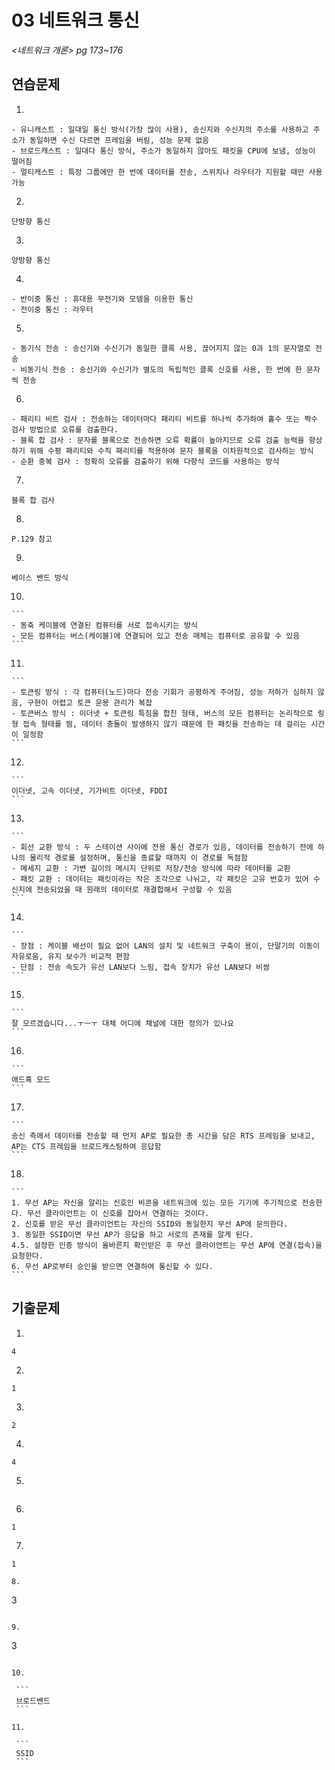 # 03 네트워크 통신

*<네트워크 개론> pg 173~176*



## 연습문제

1. 

   ```
   - 유니캐스트 : 일대일 통신 방식(가장 많이 사용), 송신지와 수신지의 주소를 사용하고 주소가 동일하면 수신 다르면 프레임을 버림, 성능 문제 없음
   - 브로드캐스트 : 일대다 통신 방식, 주소가 동일하지 않아도 패킷을 CPU에 보냄, 성능이 떨어짐
   - 멀티캐스트 : 특정 그룹에만 한 번에 데이터를 전송, 스위치나 라우터가 지원할 때만 사용 가능
   ```

2. 

   ```
   단방향 통신
   ```

3. 

   ```
   양방향 통신
   ```

4. 

   ```
   - 반이중 통신 : 휴대용 무전기와 모뎀을 이용한 통신
   - 전이중 통신 : 라우터
   ```

5. 

   ```
   - 동기식 전송 : 송신기와 수신기가 동일한 클록 사용, 끊어지지 않는 0과 1의 문자열로 전송
   - 비동기식 전송 : 송신기와 수신기가 별도의 독립적인 클록 신호를 사용, 한 번에 한 문자씩 전송
   ```

6. 

   ```
   - 패리티 비트 검사 : 전송하는 데이터마다 패리티 비트를 하나씩 추가하여 홀수 또는 짝수 검사 방법으로 오류를 검출한다.
   - 블록 합 검사 : 문자를 블록으로 전송하면 오류 확률이 높아지므로 오류 검출 능력을 향상하기 위해 수평 패리티와 수직 패리티를 적용하여 문자 블록을 이차원적으로 검사하는 방식
   - 순환 중복 검사 : 정확히 오류를 검출하기 위해 다항식 코드를 사용하는 방식
   ```

7. 

   ```
   블록 합 검사
   ```

8. 

   ```
   P.129 참고
   ```

9. 

   ```
   베이스 밴드 방식
   ```

10. 

    ```
    - 동축 케이블에 연결된 컴퓨터를 서로 접속시키는 방식
    - 모든 컴퓨터는 버스(케이블)에 연결되어 있고 전송 매체는 컴퓨터로 공유할 수 있음
    ```

11. 

    ```
    - 토큰링 방식 : 각 컴퓨터(노드)마다 전송 기회가 공평하게 주어짐, 성능 저하가 심하지 않음, 구현이 어렵고 토큰 운용 관리가 복잡
    - 토큰버스 방식 : 이더넷 + 토큰링 특징을 합친 형태, 버스의 모든 컴퓨터는 논리적으로 링형 접속 형태를 띔, 데이터 충돌이 발생하지 않기 때문에 한 패킷을 전송하는 데 걸리는 시간이 일정함
    ```

12. 

    ```
    이더넷, 고속 이더넷, 기가비트 이더넷, FDDI
    ```

13. 

    ```
    - 회선 교환 방식 : 두 스테이션 사이에 전용 통신 경로가 있음, 데이터를 전송하기 전에 하나의 물리적 경로를 설정하며, 통신을 종료할 때까지 이 경로를 독점함
    - 메세지 교환 : 가변 길이의 메시지 단위로 저장/전송 방식에 따라 데이터를 교환
    - 패킷 교환 : 데이터는 패킷이라는 작은 조각으로 나뉘고, 각 패킷은 고유 번호가 있어 수신지에 전송되었을 때 원래의 데이터로 재결합해서 구성할 수 있음
    ```

14. 

    ```
    - 장점 : 케이블 배선이 필요 없어 LAN의 설치 및 네트워크 구축이 용이, 단말기의 이동이 자유로움, 유지 보수가 비교적 편함
    - 단점 : 전송 속도가 유선 LAN보다 느림, 접속 장치가 유선 LAN보다 비쌈
    ```

15. 

    ```
    잘 모르겠습니다...ㅜㅡㅜ 대체 어디에 채널에 대한 정의가 있나요
    ```

16. 

    ```
    애드혹 모드
    ```

17. 

    ```
    송신 측에서 데이터를 전송할 때 먼저 AP로 필요한 총 시간을 담은 RTS 프레임을 보내고, AP는 CTS 프레임을 브로드캐스팅하여 응답함
    ```

18. 

    ```
    1. 무선 AP는 자신을 알리는 신호인 비콘을 네트워크에 있는 모든 기기에 주기적으로 전송한다. 무선 클라이언트는 이 신호를 잡아서 연결하는 것이다.
    2. 신호를 받은 무선 클라이언트는 자신의 SSID와 동일한지 무선 AP에 문의한다.
    3. 동일한 SSID이면 무선 AP가 응답을 하고 서로의 존재를 알게 된다.
    4.5. 설정한 인증 방식이 올바른지 확인받은 후 무선 클라이언트는 무선 AP에 연결(접속)을 요청한다.
    6. 무선 AP로부터 승인을 받으면 연결하여 통신할 수 있다.
    ```




## 기출문제

1. 

   ```
   4
   ```

2. 

   ```
   1
   ```
   
3. 

   ```
   2
   ```
   
4. 

   ```
   4
   ```
   
5. 

   ```
   
   ```
   
6. 

   ```
   1
   ```

7. 

   ```
   1

8. 

   ```
   3
   ```

9. 

   ```
   3
   ```

10. 

    ```
    브로드밴드
    ```

11. 

    ```
    SSID
    ```

    



